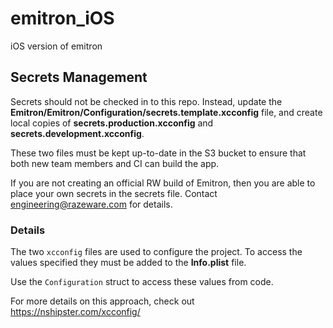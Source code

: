 # emitron_iOS
iOS version of emitron


## Secrets Management

Secrets should not be checked in to this repo. Instead, update the
__Emitron/Emitron/Configuration/secrets.template.xcconfig__ file, and create
local copies of __secrets.production.xcconfig__ and __secrets.development.xcconfig__.

These two files must be kept up-to-date in the S3 bucket to ensure that both new team
members and CI can build the app.

If you are not creating an official RW build of Emitron, then you are able to place
your own secrets in the secrets file. Contact engineering@razeware.com for details.

### Details

The two `xcconfig` files are used to configure the project. To access the values specified
they must be added to the __Info.plist__ file.

Use the `Configuration` struct to access these values from code.

For more details on this approach, check out https://nshipster.com/xcconfig/
